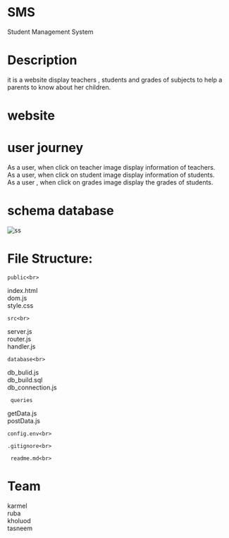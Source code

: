 # SMS
Student Management System 

# Description
it is a website display teachers , students and grades of subjects to help a parents to know about her children.

# website

# user journey 
As a user, when click on teacher image display information of teachers.<br>
As a user, when click on student image display information of students.<br>
As a user , when click on grades image display the grades of students.<br>



# schema database
![ss](https://user-images.githubusercontent.com/55299644/75232919-b463d400-57c0-11ea-8e51-9ea735a95d5b.jpg)



# File Structure:
    public<br>

index.html<br>
dom.js<br>
style.css<br>

    src<br>

server.js<br>
router.js<br>
handler.js<br>

    database<br>
db_bulid.js<br>
db_build.sql<br>
db_connection.js<br>

     queries
getData.js<br>
postData.js<br>

    config.env<br>

    .gitignore<br>

     readme.md<br>


# Team
karmel <br>
ruba <br>
kholuod <br>
tasneem <br>






